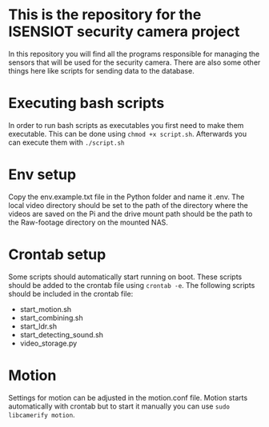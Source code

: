 # This is the repository for the ISENSIOT security camera project

In this repository you will find all the programs responsible for managing the sensors that will be used for the security camera. There are also some other things here like scripts for sending data to the database. 

# Executing bash scripts

In order to run bash scripts as executables you first need to make them executable. This can be done using `chmod +x script.sh`. Afterwards you can execute them with `./script.sh`

# Env setup

Copy the env.example.txt file in the Python folder and name it .env. The local video directory should be set to the path of the directory where the videos are saved on the Pi and the drive mount path should be the path to the Raw-footage directory on the mounted NAS.

# Crontab setup

Some scripts should automatically start running on boot. These scripts should be added to the crontab file using `crontab -e`. The following scripts should be included in the crontab file:
- start_motion.sh
- start_combining.sh
- start_ldr.sh
- start_detecting_sound.sh
- video_storage.py

# Motion

Settings for motion can be adjusted in the motion.conf file. Motion starts automatically with crontab but to start it manually you can use `sudo libcamerify motion`.